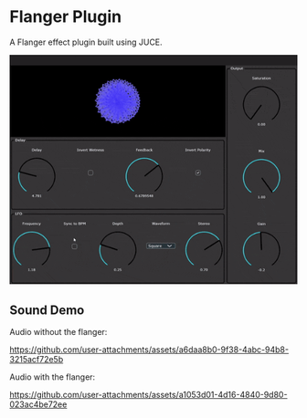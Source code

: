 # Flanger Plugin
A Flanger effect plugin built using JUCE.

![Flanger Demo](demo/demo.gif)

## Sound Demo

Audio without the flanger:


https://github.com/user-attachments/assets/a6daa8b0-9f38-4abc-94b8-3215acf72e5b

Audio with the flanger:

https://github.com/user-attachments/assets/a1053d01-4d16-4840-9d80-023ac4be72ee

